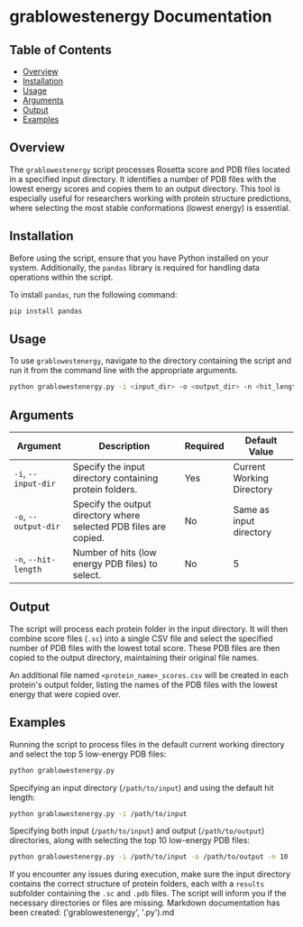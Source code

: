 # grablowestenergy Documentation

## Table of Contents

- [Overview](#overview)
- [Installation](#installation)
- [Usage](#usage)
- [Arguments](#arguments)
- [Output](#output)
- [Examples](#examples)

## Overview

The `grablowestenergy` script processes Rosetta score and PDB files located in a specified input directory. It identifies a number of PDB files with the lowest energy scores and copies them to an output directory. This tool is especially useful for researchers working with protein structure predictions, where selecting the most stable conformations (lowest energy) is essential.

## Installation

Before using the script, ensure that you have Python installed on your system. Additionally, the `pandas` library is required for handling data operations within the script. 

To install `pandas`, run the following command:

```bash
pip install pandas
```

## Usage

To use `grablowestenergy`, navigate to the directory containing the script and run it from the command line with the appropriate arguments.

```bash
python grablowestenergy.py -i <input_dir> -o <output_dir> -n <hit_length>
```

## Arguments

| Argument         | Description                                                  | Required | Default Value |
|------------------|--------------------------------------------------------------|----------|---------------|
| `-i`, `--input-dir`  | Specify the input directory containing protein folders.      | Yes      | Current Working Directory |
| `-o`, `--output-dir` | Specify the output directory where selected PDB files are copied. | No       | Same as input directory |
| `-n`, `--hit-length` | Number of hits (low energy PDB files) to select.             | No       | 5             |

## Output

The script will process each protein folder in the input directory. It will then combine score files (`.sc`) into a single CSV file and select the specified number of PDB files with the lowest total score. These PDB files are then copied to the output directory, maintaining their original file names.

An additional file named `<protein_name>_scores.csv` will be created in each protein's output folder, listing the names of the PDB files with the lowest energy that were copied over.

## Examples

Running the script to process files in the default current working directory and select the top 5 low-energy PDB files:

```bash
python grablowestenergy.py
```

Specifying an input directory (`/path/to/input`) and using the default hit length:

```bash
python grablowestenergy.py -i /path/to/input
```

Specifying both input (`/path/to/input`) and output (`/path/to/output`) directories, along with selecting the top 10 low-energy PDB files:

```bash
python grablowestenergy.py -i /path/to/input -o /path/to/output -n 10
```

If you encounter any issues during execution, make sure the input directory contains the correct structure of protein folders, each with a `results` subfolder containing the `.sc` and `.pdb` files. The script will inform you if the necessary directories or files are missing.
Markdown documentation has been created: ('grablowestenergy', '.py').md
